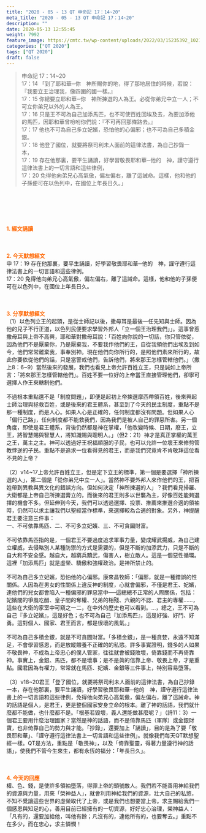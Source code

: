 ```yaml
---
title: "2020 - 05 - 13 QT 申命記 17：14~20"
meta_title: "2020 - 05 - 13 QT 申命記 17：14~20"
description: ""
date: 2020-05-13 12:55:45
weight: 7992
feature_image: https://cmtc.tw/wp-content/uploads/2022/03/15235392_10211799862337740_180693556567566654_o-1.webp
categories: ["QT 2020"]
tags: ["QT 2020"]
draft: false
---
```


<blockquote>申命記 17：14~20<br />
17：14 「到了耶和華─你　神所賜你的地，得了那地居住的時候，若說：『我要立王治理我，像四圍的國一樣。』<br />
17：15 你總要立耶和華─你　神所揀選的人為王。必從你弟兄中立一人；不可立你弟兄以外的人為王。<br />
17：16 只是王不可為自己加添馬匹，也不可使百姓回埃及去，為要加添他的馬匹，因耶和華曾吩咐你們說：『不可再回那條路去。』<br />
17：17 他也不可為自己多立妃嬪，恐怕他的心偏邪；也不可為自己多積金銀。<br />
17：18 他登了國位，就要將祭司利未人面前的這律法書，為自己抄錄一本，<br />
17：19 存在他那裏，要平生誦讀，好學習敬畏耶和華─他的　神，謹守遵行這律法書上的一切言語和這些律例，<br />
17：20 免得他向弟兄心高氣傲，偏左偏右，離了這誡命。這樣，他和他的子孫便可在以色列中，在國位上年長日久。」</blockquote><br />
&nbsp;<br />
<br />
&nbsp;<br />
<br />
<span style="color: #ff6600;"><strong>1. </strong><strong>經文誦讀</strong></span><br />
<br />
<span style="color: #ff6600;"><strong> </strong></span><br />
<br />
<span style="color: #ff6600;"><strong>2. 今天默想</strong><strong>經文<br />
</strong></span>申 17：19 存在他那裏，要平生誦讀，好學習敬畏耶和華─他的　神，謹守遵行這律法書上的一切言語和這些律例。<br />
17：20 免得他向弟兄心高氣傲，偏左偏右，離了這誡命。這樣，他和他的子孫便可在以色列中，在國位上年長日久。<br />
<br />
&nbsp;<br />
<br />
<span style="color: #ff6600;"><strong>3. 分享默想經文<br />
</strong></span>（1）以色列立王的起頭，是從士師記以後，撒母耳是最後一任先知與士師。因為他的兒子不行正道，以色列民便要求學習外邦人「立一個王治理我們」」。這事曾惹撒母耳與上帝不高興，耶和華對撒母耳說：「百姓向你說的一切話，你只管依從，因為他們不是厭棄你，乃是厭棄我，不要我作他們的王，自從我領他們出埃及到如今，他們常常離棄我，事奉別神。現在他們向你所行的，是照他們素來所行的，故此你要依從他們的話，只是當警戒他們，告訴他們，將來那王怎樣管轄他們。」（撒上8：6~9）當然後來的發展，我們也看見上帝允許百姓立王，只是誠如上帝所言：「將來那王怎樣管轄他們」。百姓不要一位好的上帝當王直接管理他們，卻寧可選擇人作王來轄制他們。<br />
<br />
不過根本重點還不是「制度問題」，即便是起初上帝揀選摩西帶領百姓，後來興起士師治理與拯救百姓，或是後來的君王體系，甚至到了今天的民主制度，重點不是那一種制度，而是人心。如果人心是正確的，任何制度都沒有問題。但如果人心「偏行己路」，任何制度都不能救我們，因為我們是被人自己的罪惡所害。另一個角度，即使是君王體系，背後仍然都是神在掌權，「他改變時候、日期，廢王，立王，將智慧賜與智慧人，將知識賜與聰明人。」（但2：21）神才是真正掌權的萬王之王，萬主之主。神可以透過好王祝福順服的子民，也可以允許一位壞王來修剪管教悖逆的子民。重點不是追求一位看得見的君王，而是我們究竟肯不肯敬拜這位看不見的上帝？<br />
<br />
（2）v14~17上帝允許百姓立王，但是定下立王的標準，第一個是要選擇「神所揀選的人」，第二個是「從你弟兄中立一人」。當然神不要外邦人來作他們的王，把百姓帶到異教與異文化的錯誤方向。但如何決定「神所揀選的人」？我們看見掃羅、大衛都是上帝自己所揀選膏立的，而後來的君王則多以世襲為主，好像百姓能夠選擇的機會不多。但延伸到今天，我們可以透過選擇、投票、推薦來推選合適的領袖時，仍然可以求主讓我們以聖經當作標準，來選擇較為合適的對象。另外，神提醒君王要注意三件事：<br />
一、不可依靠馬匹、二、不可多立妃嬪、三、不可貪圖財富。<br />
<br />
不可依靠馬匹指的是，一個君王不要過度追求軍事力量，變成耀武揚威，為自己建立權威，去侵略別人某種防禦的方式是需要的，但是不斷的加添武力，只是不斷的自大和不安全感。越自大，越窮兵黷武，傷害人，樹立敵人。這是一個惡性循環。這裡「加添馬匹」就是虛榮、驕傲和強權政治。是神所禁止的。<br />
<br />
不可為自己多立妃嬪，恐怕他的心偏邪。康來昌牧師：「偏邪，就是一種錯誤的性關係。人因為在男女的性關係上違反神的制度，心就會偏邪，不僅是君王、妃嬪，連他們的兒女都會陷入一種偏邪的罪惡當中──這總總不正常的人際關係，包括：妃嬪間的爭風吃醋、皇子間的奪權、兄弟的相殘、六親的不認、君主的專權……，這些在大衛的家室中可窺之一二，在中外的歷史也可以看到。…，總之，王不可為自己『多立妃嬪』，這是好色；也不可為自己『加添馬匹』，這是好強、好鬥、好勇。這對個人、國家、君王而言，都是很壞的風氣。」<br />
<br />
不可為自己多積金銀，就是不可貪圖財富。「多積金銀」，是一種貪婪，永遠不知滿足，不會學習感恩，而是放縱餵養不正確的的私慾。許多事實證明，錢多的人如果不敬畏神，不成為上帝忠心的僕人管家，往往就會被錢敗壞，倚靠錢而不再倚靠神。事實上，金銀、馬匹，都不是壞事；是不是眞的信靠上帝、敬畏上帝，才是重點。國君因為有權力，常常就在馬匹、妃嬪、金銀等三件事上，特別容易墮落。<br />
<br />
（3）v18~20君王「登了國位，就要將祭司利未人面前的這律法書，為自己抄錄一本，存在他那裏，要平生誦讀，好學習敬畏耶和華─他的　神，謹守遵行這律法書上的一切言語和這些律例，免得他向弟兄心高氣傲，偏左偏右，離了這誡命。神的話語是個人，是君王，更是整個國家安身立命的根本。離了神的話語，我們就什麼都不能做，也什麼都不是。「根基若毀壞，義人還能做甚麼呢？」（詩11：3）一個君王要用什麼治理國家？當然是神的話語，而不是倚靠馬匹（軍隊）或金銀財寶，也非倚靠自己的勢力與才能。「抄錄」，還要加上「誦讀」，目的是為了要「敬畏耶和華」、「謹守遵行這律法書上一切言語和這些律例」。就像我們每天QT默想聖經一樣。QT是方法，重點是「敬畏神」，以及「倚靠聖靈，得著力量遵行神的話語」，使我們不管今生來生，都有永恆的福分：「年長日久」。<br />
<br />
<span style="color: #ff6600;"><strong> </strong></span><br />
<br />
<span style="color: #ff6600;"><strong>4. 今天的回應<br />
</strong></span>權、色、錢，是使許多領袖墮落，得罪上帝的頭號敵人。我們若不能善用神給我們的資源與力量，用來「榮神益人」，就會利用神給我們的資源，壯大自己的私慾，不知不覺讓這些世界的虛榮取代了上帝，或是我們也想要當上帝。求主賜給我們一個感恩與知足的心，善用目前已經擁有的一切資源，好好忠心治理，榮神益人：「凡有的，還要加給他，叫他有餘；凡沒有的，連他所有的，也要奪去。」重點不在多少，而在忠心，求主憐憫！
        